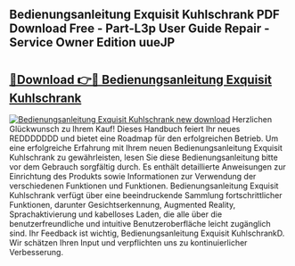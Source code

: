 ## Bedienungsanleitung Exquisit Kuhlschrank PDF Download Free - Part-L3p User Guide Repair - Service Owner Edition uueJP

# <h2><a href="http://df4wip.blite.top/?on=Bedienungsanleitung+Exquisit+Kuhlschrank">🔗Download 👉🔴 Bedienungsanleitung Exquisit Kuhlschrank</a></h2>

[![Bedienungsanleitung Exquisit Kuhlschrank new download](https://i.imgur.com/lujVjoI.png)](http://df4wip.blite.top/?on=Bedienungsanleitung+Exquisit+Kuhlschrank)
Herzlichen Glückwunsch zu Ihrem Kauf! Dieses Handbuch feiert Ihr neues REDDDDDDD und bietet eine Roadmap für den erfolgreichen Betrieb. Um eine erfolgreiche Erfahrung mit Ihrem neuen Bedienungsanleitung Exquisit Kuhlschrank zu gewährleisten, lesen Sie diese Bedienungsanleitung bitte vor dem Gebrauch sorgfältig durch. Es enthält detaillierte Anweisungen zur Einrichtung des Produkts sowie Informationen zur Verwendung der verschiedenen Funktionen und Funktionen. Bedienungsanleitung Exquisit Kuhlschrank verfügt über eine beeindruckende Sammlung fortschrittlicher Funktionen, darunter Gesichtserkennung, Augmented Reality, Sprachaktivierung und kabelloses Laden, die alle über die benutzerfreundliche und intuitive Benutzeroberfläche leicht zugänglich sind. Ihr Feedback ist wichtig, Bedienungsanleitung Exquisit KuhlschrankD. Wir schätzen Ihren Input und verpflichten uns zu kontinuierlicher Verbesserung.
